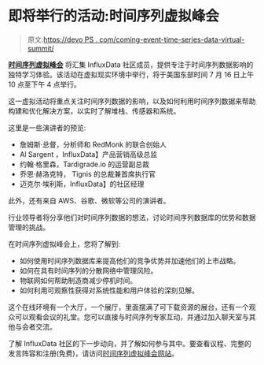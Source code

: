 # 即将举行的活动:时间序列虚拟峰会

> 原文:[https://devo PS . com/coming-event-time-series-data-virtual-summit/](https://devops.com/upcoming-event-time-series-data-virtual-summit/)

[**时间序列虚拟峰会**](https://timeseriessummit.com/?_hsmi=2&_hsenc=p2ANqtz-_cErPYfPgTcS3ysz0Wi7bhnixjCoZsIRJ-U8qh0FMDqeoVTAIrsKW_s9ghNy4Oi80Q3PQxFUtU1Tdr0JDN_hWF7h3Q5A#register) 将汇集 InfluxData 社区成员，提供专注于时间序列数据影响的独特学习体验。该活动在虚拟现实环境中举行，将于美国东部时间 7 月 16 日上午 10 点至下午 4 点举行。

这一虚拟活动将重点关注时间序列数据的影响，以及如何利用时间序列数据来帮助构建和优化解决方案，以实时了解堆栈、传感器和系统。

这里是一些演讲者的预览:

*   詹姆斯·总督，分析师和 RedMonk 的联合创始人
*   Al Sargent ，InfluxData】产品营销高级总监
*   约翰·格里森，Tardigrade.io 的运营副总裁
*   乔恩·赫洛克特， Tignis 的总裁兼首席执行官
*   迈克尔·埃利斯，InfluxData】的社区经理

此外，还有来自 AWS、谷歌、微软等公司的演讲者。

行业领导者将分享他们对时间序列数据的想法，讨论时间序列数据库的优势和数据管理的挑战。

在时间序列虚拟峰会上，您将了解到:

*   如何使用时间序列数据库来提高他们的竞争优势并加速他们的上市战略。
*   如何在具有时间序列的分散网络中管理风险。
*   物联网如何帮助制造商减少停机时间。
*   如何利用可观察性获得对系统性能和用户体验的深刻见解。

这个在线环境有一个大厅，一个展厅，里面摆满了可下载资源的展台，还有一个观众可以观看会议的礼堂。您可以直接与时间序列专家互动，并通过加入聊天室与其他与会者交流。

了解 InfluxData 社区的下一步动向，并了解如何参与其中。要查看议程、完整的发言阵容和注册(免费)，请访问[时间序列虚拟峰会网站](https://timeseriessummit.com/?_hsmi=2&_hsenc=p2ANqtz-_cErPYfPgTcS3ysz0Wi7bhnixjCoZsIRJ-U8qh0FMDqeoVTAIrsKW_s9ghNy4Oi80Q3PQxFUtU1Tdr0JDN_hWF7h3Q5A#register)。